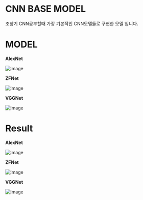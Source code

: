 # CNN BASE MODEL

초창기 CNN공부할때 가장 기본적인 CNN모델들로 구현한 모델 입니다.

# MODEL
**AlexNet**

![image](https://github.com/ycbkr123/CNN/assets/73626645/27e79d43-3991-4349-85b2-c30c2ff6dddb)

**ZFNet**

  ![image](https://github.com/ycbkr123/CNN/assets/73626645/bae2fcf9-b19a-4ffc-b469-7b65b370c6cb)
  
**VGGNet**

  ![image](https://github.com/ycbkr123/CNN/assets/73626645/ff467d12-2229-47dd-a446-5a3a7bc010a2)


# Result
**AlexNet**

  ![image](https://github.com/ycbkr123/CNN/assets/73626645/9e41cf0b-9494-484e-a874-cded36da00e3)
  
**ZFNet**

  ![image](https://github.com/ycbkr123/CNN/assets/73626645/8ae873a4-7623-4220-a73a-22588253d4df)
  
**VGGNet**

  ![image](https://github.com/ycbkr123/CNN/assets/73626645/e30e823b-ecdc-4a1b-844b-a0162f0c2081)
  


